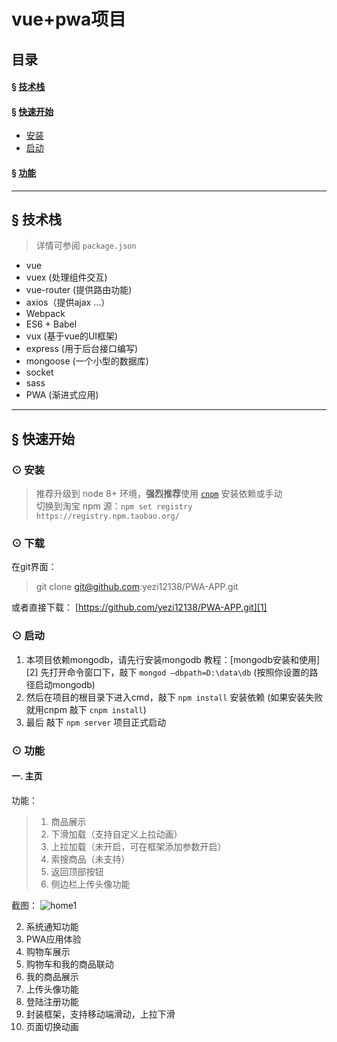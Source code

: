 # vue+pwa项目


## 目录
#### &sect; [技术栈](#features)
#### &sect; [快速开始](#getting-started)
  * [安装](#installation)
  * [启动](#start)

#### &sect; [功能](#feature)

****

## <a name="features">&sect; 技术栈</a>
> 详情可参阅 `package.json`

* vue
* vuex (处理组件交互)
* vue-router (提供路由功能)
* axios（提供ajax ...）
* Webpack
* ES6 + Babel
* vux (基于vue的UI框架)
* express (用于后台接口编写)
* mongoose (一个小型的数据库)
* socket
* sass
* PWA (渐进式应用)

***

## <a name="getting-started">&sect; 快速开始</a>


### <a name="installation">⊙ 安装</a>
> 推荐升级到 node 8+ 环境，**强烈推荐**使用 [`cnpm`](https://github.com/cnpm/cnpm) 安装依赖或手动   
> 切换到淘宝 npm 源：`npm set registry https://registry.npm.taobao.org/`  

### ⊙ 下载
在git界面：
> git clone git@github.com:yezi12138/PWA-APP.git

或者直接下载： [https://github.com/yezi12138/PWA-APP.git][1]

### <a name="start">⊙ 启动</a>
1. 本项目依赖mongodb，请先行安装mongodb 教程：[mongodb安装和使用][2]
先打开命令窗口下，敲下 `mongod –dbpath=D:\data\db`  (按照你设置的路径启动mongodb)
2. 然后在项目的根目录下进入cmd，敲下 `npm install` 安装依赖 (如果安装失败就用cnpm 敲下 `cnpm install`)
3. 最后 敲下 `npm server` 项目正式启动

### <a name="feature">⊙ 功能</a>
#### 一. 主页

功能： 
> 1. 商品展示
> 2. 下滑加载（支持自定义上拉动画）
> 3. 上拉加载（未开启，可在框架添加参数开启）
> 4. 索搜商品（未支持）
> 5. 返回顶部按钮
> 6. 侧边栏上传头像功能

截图： 
![home1](https://github.com/yezi12138/PWA-APP/blob/dev2/static/readmeImgs/GIF.png)















2. 系统通知功能
3. PWA应用体验
4. 购物车展示
5. 购物车和我的商品联动
6. 我的商品展示
7. 上传头像功能
8. 登陆注册功能
9. 封装框架，支持移动端滑动，上拉下滑
10. 页面切换动画
